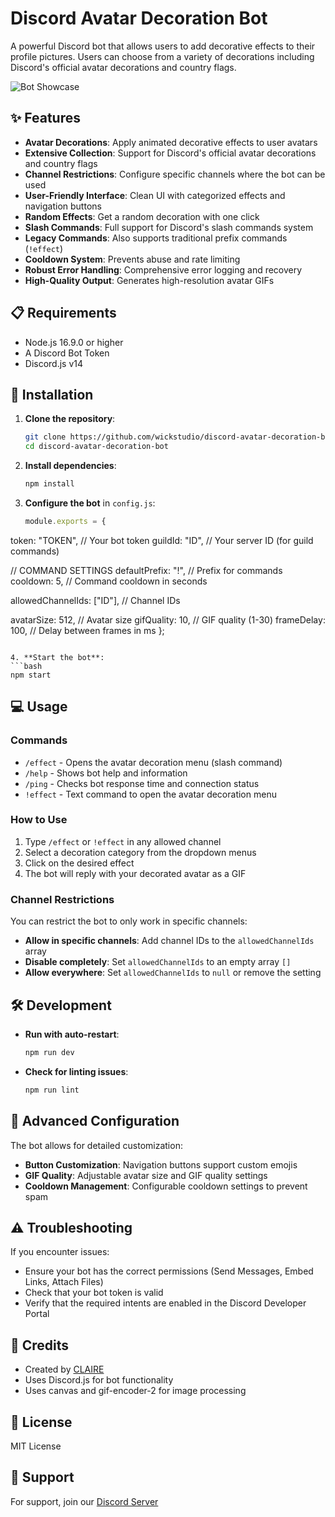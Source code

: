 # Discord Avatar Decoration Bot

A powerful Discord bot that allows users to add decorative effects to their profile pictures. Users can choose from a variety of decorations including Discord's official avatar decorations and country flags.

![Bot Showcase](https://i.imgur.com/4m0b8w3.png)

## ✨ Features

- **Avatar Decorations**: Apply animated decorative effects to user avatars
- **Extensive Collection**: Support for Discord's official avatar decorations and country flags
- **Channel Restrictions**: Configure specific channels where the bot can be used
- **User-Friendly Interface**: Clean UI with categorized effects and navigation buttons
- **Random Effects**: Get a random decoration with one click
- **Slash Commands**: Full support for Discord's slash commands system
- **Legacy Commands**: Also supports traditional prefix commands (`!effect`)
- **Cooldown System**: Prevents abuse and rate limiting
- **Robust Error Handling**: Comprehensive error logging and recovery
- **High-Quality Output**: Generates high-resolution avatar GIFs

## 📋 Requirements

- Node.js 16.9.0 or higher
- A Discord Bot Token
- Discord.js v14

## 🚀 Installation

1. **Clone the repository**:
   ```bash
   git clone https://github.com/wickstudio/discord-avatar-decoration-bot.git
   cd discord-avatar-decoration-bot
   ```

2. **Install dependencies**:
   ```bash
   npm install
   ```

3. **Configure the bot** in `config.js`:
   ```javascript
   module.exports = {
  token: "TOKEN", // Your bot token
  guildId: "ID", // Your server ID (for guild commands)
  
  // COMMAND SETTINGS
  defaultPrefix: "!", // Prefix for commands
  cooldown: 5, // Command cooldown in seconds
  
  allowedChannelIds: ["ID"], // Channel IDs
  
  avatarSize: 512, // Avatar size
  gifQuality: 10, // GIF quality (1-30)
  frameDelay: 100, // Delay between frames in ms
};
   ```

4. **Start the bot**:
   ```bash
   npm start
   ```

## 💻 Usage

### Commands

- `/effect` - Opens the avatar decoration menu (slash command)
- `/help` - Shows bot help and information
- `/ping` - Checks bot response time and connection status
- `!effect` - Text command to open the avatar decoration menu

### How to Use

1. Type `/effect` or `!effect` in any allowed channel
2. Select a decoration category from the dropdown menus
3. Click on the desired effect
4. The bot will reply with your decorated avatar as a GIF

### Channel Restrictions

You can restrict the bot to only work in specific channels:

- **Allow in specific channels**: Add channel IDs to the `allowedChannelIds` array
- **Disable completely**: Set `allowedChannelIds` to an empty array `[]`
- **Allow everywhere**: Set `allowedChannelIds` to `null` or remove the setting

## 🛠️ Development

- **Run with auto-restart**:
  ```bash
  npm run dev
  ```

- **Check for linting issues**:
  ```bash
  npm run lint
  ```

## 🔧 Advanced Configuration

The bot allows for detailed customization:

- **Button Customization**: Navigation buttons support custom emojis
- **GIF Quality**: Adjustable avatar size and GIF quality settings
- **Cooldown Management**: Configurable cooldown settings to prevent spam

## ⚠️ Troubleshooting

If you encounter issues:

- Ensure your bot has the correct permissions (Send Messages, Embed Links, Attach Files)
- Check that your bot token is valid
- Verify that the required intents are enabled in the Discord Developer Portal

## 🙏 Credits

- Created by [CLAIRE](https://discord.gg/claire)
- Uses Discord.js for bot functionality
- Uses canvas and gif-encoder-2 for image processing

## 📄 License

MIT License

## 🔗 Support

For support, join our [Discord Server](https://discord.gg/claire)
